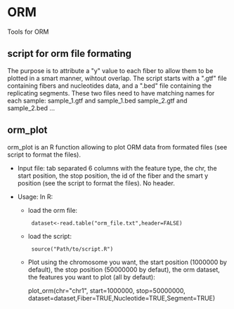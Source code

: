 # ORM
Tools for ORM

## script for orm file formating
The purpose is to attribute a "y" value to each fiber to allow them to be plotted in a smart manner, wihtout overlap.
The script starts with a ".gtf" file containing fibers and nucleotides data, and a ".bed" file containing the replicating segments. These two files need to have matching names for each sample:
sample_1.gtf and sample_1.bed
sample_2.gtf and sample_2.bed
...

## orm_plot
orm_plot is an R function allowing to plot ORM data from formated files (see script to format the files).
- Input file: tab separated 6 columns with the feature type, the chr, the start position, the stop position, the id of the fiber and the smart y position (see the script to format the files). No header.


- Usage: In R:
  - load the orm file:


    	 dataset<-read.table("orm_file.txt",header=FALSE)

  - load the script:


     	 source("Path/to/script.R")
     
  - Plot using the chromosome you want, the start position (1000000 by default), the stop position (50000000 by defaut), the orm dataset, the features you want to plot (all by defaut):
  
	plot_orm(chr="chr1", start=1000000, stop=50000000, dataset=dataset,Fiber=TRUE,Nucleotide=TRUE,Segment=TRUE)

